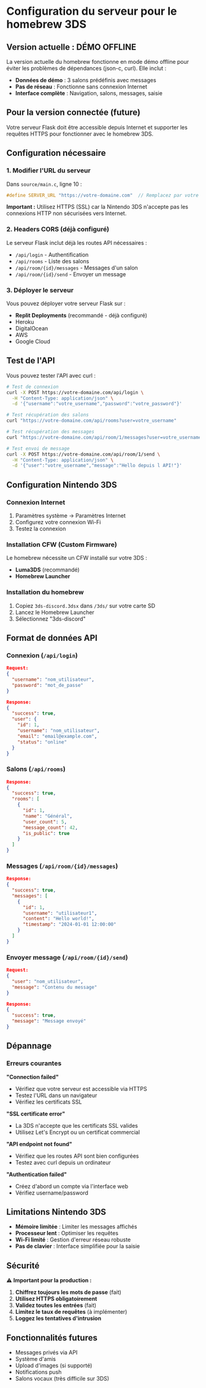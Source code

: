 # Configuration du serveur pour le homebrew 3DS

## Version actuelle : DÉMO OFFLINE

La version actuelle du homebrew fonctionne en mode démo offline pour éviter les problèmes de dépendances (json-c, curl). Elle inclut :

- **Données de démo** : 3 salons prédéfinis avec messages
- **Pas de réseau** : Fonctionne sans connexion Internet  
- **Interface complète** : Navigation, salons, messages, saisie

## Pour la version connectée (future)

Votre serveur Flask doit être accessible depuis Internet et supporter les requêtes HTTPS pour fonctionner avec le homebrew 3DS.

## Configuration nécessaire

### 1. Modifier l'URL du serveur

Dans `source/main.c`, ligne 10 :
```c
#define SERVER_URL "https://votre-domaine.com"  // Remplacez par votre URL
```

**Important :** Utilisez HTTPS (SSL) car la Nintendo 3DS n'accepte pas les connexions HTTP non sécurisées vers Internet.

### 2. Headers CORS (déjà configuré)

Le serveur Flask inclut déjà les routes API nécessaires :
- `/api/login` - Authentification
- `/api/rooms` - Liste des salons  
- `/api/room/{id}/messages` - Messages d'un salon
- `/api/room/{id}/send` - Envoyer un message

### 3. Déployer le serveur

Vous pouvez déployer votre serveur Flask sur :
- **Replit Deployments** (recommandé - déjà configuré)
- Heroku
- DigitalOcean
- AWS
- Google Cloud

## Test de l'API

Vous pouvez tester l'API avec curl :

```bash
# Test de connexion
curl -X POST https://votre-domaine.com/api/login \
  -H "Content-Type: application/json" \
  -d '{"username":"votre_username","password":"votre_password"}'

# Test récupération des salons  
curl "https://votre-domaine.com/api/rooms?user=votre_username"

# Test récupération des messages
curl "https://votre-domaine.com/api/room/1/messages?user=votre_username"

# Test envoi de message
curl -X POST https://votre-domaine.com/api/room/1/send \
  -H "Content-Type: application/json" \
  -d '{"user":"votre_username","message":"Hello depuis l API!"}'
```

## Configuration Nintendo 3DS

### Connexion Internet
1. Paramètres système → Paramètres Internet
2. Configurez votre connexion Wi-Fi
3. Testez la connexion

### Installation CFW (Custom Firmware)
Le homebrew nécessite un CFW installé sur votre 3DS :
- **Luma3DS** (recommandé)
- **Homebrew Launcher**

### Installation du homebrew
1. Copiez `3ds-discord.3dsx` dans `/3ds/` sur votre carte SD
2. Lancez le Homebrew Launcher
3. Sélectionnez "3ds-discord"

## Format de données API

### Connexion (`/api/login`)
```json
Request:
{
  "username": "nom_utilisateur",
  "password": "mot_de_passe"
}

Response:
{
  "success": true,
  "user": {
    "id": 1,
    "username": "nom_utilisateur", 
    "email": "email@example.com",
    "status": "online"
  }
}
```

### Salons (`/api/rooms`)
```json
Response:
{
  "success": true,
  "rooms": [
    {
      "id": 1,
      "name": "Général",
      "user_count": 5,
      "message_count": 42,
      "is_public": true
    }
  ]
}
```

### Messages (`/api/room/{id}/messages`)
```json
Response:
{
  "success": true,
  "messages": [
    {
      "id": 1,
      "username": "utilisateur1",
      "content": "Hello world!",
      "timestamp": "2024-01-01 12:00:00"
    }
  ]
}
```

### Envoyer message (`/api/room/{id}/send`)
```json
Request:
{
  "user": "nom_utilisateur",
  "message": "Contenu du message"
}

Response:
{
  "success": true,
  "message": "Message envoyé"
}
```

## Dépannage

### Erreurs courantes

**"Connection failed"**
- Vérifiez que votre serveur est accessible via HTTPS
- Testez l'URL dans un navigateur
- Vérifiez les certificats SSL

**"SSL certificate error"**
- La 3DS n'accepte que les certificats SSL valides
- Utilisez Let's Encrypt ou un certificat commercial

**"API endpoint not found"**
- Vérifiez que les routes API sont bien configurées
- Testez avec curl depuis un ordinateur

**"Authentication failed"**
- Créez d'abord un compte via l'interface web
- Vérifiez username/password

## Limitations Nintendo 3DS

- **Mémoire limitée** : Limiter les messages affichés
- **Processeur lent** : Optimiser les requêtes
- **Wi-Fi limité** : Gestion d'erreur réseau robuste
- **Pas de clavier** : Interface simplifiée pour la saisie

## Sécurité

⚠️ **Important pour la production :**

1. **Chiffrez toujours les mots de passe** (fait)
2. **Utilisez HTTPS obligatoirement**
3. **Validez toutes les entrées** (fait)  
4. **Limitez le taux de requêtes** (à implémenter)
5. **Loggez les tentatives d'intrusion**

## Fonctionnalités futures

- Messages privés via API
- Système d'amis
- Upload d'images (si supporté)
- Notifications push
- Salons vocaux (très difficile sur 3DS)